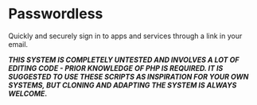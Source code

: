 # Passwordless
Quickly and securely sign in to apps and services through a link in your email.

***THIS SYSTEM IS COMPLETELY UNTESTED AND INVOLVES A LOT OF EDITING CODE - PRIOR KNOWLEDGE OF PHP IS REQUIRED. IT IS SUGGESTED TO USE THESE SCRIPTS AS INSPIRATION FOR YOUR OWN SYSTEMS, BUT CLONING AND ADAPTING THE SYSTEM IS ALWAYS WELCOME.***
